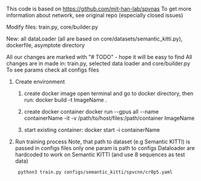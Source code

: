 This code is based on https://github.com/mit-han-lab/spvnas
To get more information about network, see original repo (especially closed issues)

Modify files: train.py, core/builder.py

New: all dataLoader (all are based on core/datasets/semantic_kitti.py),
     dockerfile,
     asymptote directory

All our changes are marked with "# TODO" -  hope it will be easy to find
All changes are in made in: train.py, selected data loader and core/builder.py
To see params check all configs files

1) Create environment

    1. create docker image
        open terminal and go to docker directory, then run:
            docker build -t ImageName .

    2. create docker container
            docker run --gpus all --name containerName -it -v /path/to/host/files:/path/container ImageName

    3. start existing container:
            docker start -i containerName

2) Run training process
    Note, that path to dataset (e.g Semantic KITTI) is passed in configs files
    only one param is path to configs
    Dataloader are hardcoded to work on Semantic KITTI (and use 8 sequences as test data)

        python3 train.py configs/semantic_kitti/spvcnn/cr0p5.yaml